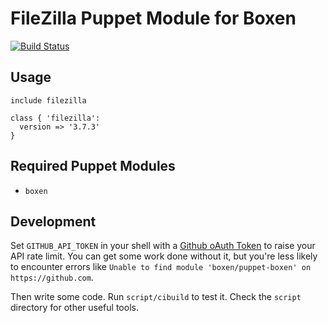 # FileZilla Puppet Module for Boxen

[![Build Status](https://travis-ci.org/dieterdemeyer/puppet-filezilla.png?branch=master)](https://travis-ci.org/dieterdemeyer/puppet-filezilla)

## Usage

```puppet
include filezilla

class { 'filezilla':
  version => '3.7.3'
}
```

## Required Puppet Modules

* `boxen`

## Development

Set `GITHUB_API_TOKEN` in your shell with a [Github oAuth Token](https://help.github.com/articles/creating-an-oauth-token-for-command-line-use) to raise your API rate limit. You can get some work done without it, but you're less likely to encounter errors like `Unable to find module 'boxen/puppet-boxen' on https://github.com`.

Then write some code. Run `script/cibuild` to test it. Check the `script`
directory for other useful tools.
